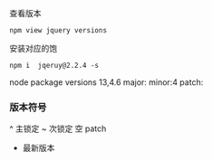 查看版本
```
npm view jquery versions
```

安装对应的饱
```
npm i  jqeruy@2.2.4 -s
```


node package versions
13,4.6
major: minor:4  patch:
### 版本符号
^  主锁定
~  次锁定
空  patch
*  最新版本